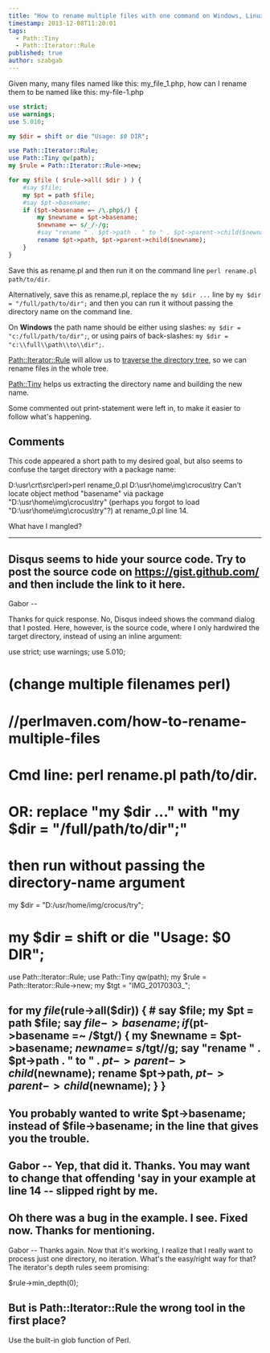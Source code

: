 ```yaml
---
title: "How to rename multiple files with one command on Windows, Linux, or Mac?"
timestamp: 2013-12-08T11:20:01
tags:
  - Path::Tiny
  - Path::Iterator::Rule
published: true
author: szabgab
---
```



Given many, many files named like this: my_file_1.php, how
can I rename them to be named like this: my-file-1.php


```perl
use strict;
use warnings;
use 5.010;

my $dir = shift or die "Usage: $0 DIR";

use Path::Iterator::Rule;
use Path::Tiny qw(path);
my $rule = Path::Iterator::Rule->new;

for my $file ( $rule->all( $dir ) ) {
    #say $file;
    my $pt = path $file;
    #say $pt->basename;
    if ($pt->basename =~ /\.php$/) {
        my $newname = $pt->basename;
        $newname =~ s/_/-/g;
        #say "rename " . $pt->path . " to " . $pt->parent->child($newname);
        rename $pt->path, $pt->parent->child($newname);
    }
}
```

Save this as rename.pl and then run it on the command line `perl rename.pl path/to/dir`.

Alternatively, save this as rename.pl, replace the `my $dir ...` line by
`my $dir = "/full/path/to/dir";`
and then you can run it without passing the directory name on the command line.

On <b>Windows</b> the path name should be either using slashes:
`my $dir = "c:/full/path/to/dir";`,
or using pairs of back-slashes: `my $dir = "c:\\full\\path\\to\\dir";`.

[Path::Iterator::Rule](https://metacpan.org/pod/Path::Iterator::Rule) will
allow us to [traverse the directory tree](/finding-files-in-a-directory-using-perl),
so we can rename files in the whole tree.

[Path::Tiny](https://metacpan.org/pod/Path::Tiny) helps us extracting the directory
name and building the new name.

Some commented out print-statement were left in, to make it easier to follow what's happening.

## Comments

This code appeared a short path to my desired goal, but also seems to confuse the target directory with a package name:

D:\usr\crt\src\perl>perl rename_0.pl D:\usr\home\img\crocus\try
Can't locate object method "basename" via package "D:\usr\home\img\crocus\try" (perhaps you forgot to load "D:\usr\home\img\crocus\try"?) at rename_0.pl line 14.

What have I mangled?

---
Disqus seems to hide your source code. Try to post the source code on https://gist.github.com/ and then include the link to it here.
---
Gabor --

Thanks for quick response. No, Disqus indeed shows the command dialog that I posted. Here, however, is the source code, where I only hardwired the target directory, instead of using an inline argument:

use strict;
use warnings;
use 5.010;

# (change multiple filenames perl)
#   //perlmaven.com/how-to-rename-multiple-files 
# Cmd line:  perl rename.pl path/to/dir.
#  OR: replace "my $dir ..." with "my $dir = "/full/path/to/dir";" 
#  then run without passing the directory-name argument

my $dir = "D:/usr/home/img/crocus/try";
# my $dir = shift or die "Usage: $0 DIR";

use Path::Iterator::Rule;
use Path::Tiny qw(path);
my $rule = Path::Iterator::Rule->new;
my $tgt = "IMG_20170303_";
 
for my $file ($rule->all($dir)) {
    # say $file;
    my $pt = path $file;
    say $file->basename;
    if ($pt->basename =~ /$tgt/) {
        my $newname = $pt->basename;
        $newname =~ s/$tgt//g;
        say "rename " . $pt->path . " to " . $pt->parent->child($newname);
        rename $pt->path, $pt->parent->child($newname);
    }
}
---
You probably wanted to write $pt->basename; instead of $file->basename; in the line that gives you the trouble.
---
Gabor -- Yep, that did it. Thanks. You may want to change that offending 'say in your example at line 14 -- slipped right by me.
---
Oh there was a bug in the example. I see. Fixed now. Thanks for mentioning.
---
Gabor -- Thanks again. Now that it's working, I realize that I really want to process just one directory, no iteration. What's the easy/right way for that? The iterator's depth rules seem promising:

$rule->min_depth(0);


But is Path::Iterator::Rule the wrong tool in the first place? 
---
Use the built-in glob function of Perl.
